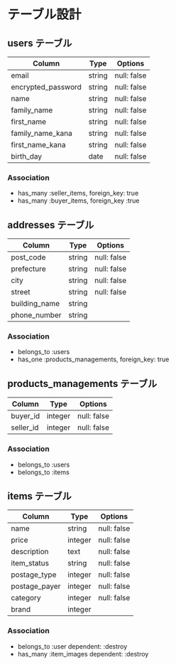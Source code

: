 # テーブル設計

## users テーブル

| Column             | Type   | Options     |
| --------           | ------ | ----------- |
| email              | string | null: false |
| encrypted_password | string | null: false |
| name               | string | null: false |
| family_name        | string | null: false |
| first_name         | string | null: false |
| family_name_kana   | string | null: false |
| first_name_kana    | string | null: false |
| birth_day          | date   | null: false |

### Association
- has_many :seller_items, foreign_key: true
- has_many :buyer_items, foreign_key :true


## addresses テーブル
| Column            | Type   | Options     |
| --------          | ------ | ----------- |
| post_code         | string | null: false |
| prefecture        | string | null: false |
| city              | string | null: false |
| street            | string | null: false |
| building_name     | string |             |
| phone_number      | string |             |

### Association
- belongs_to :users
- has_one :products_managements, foreign_key: true

## products_managements テーブル
| Column            | Type    | Options     |
| --------          | ------  | ----------- |
| buyer_id          | integer | null: false |
| seller_id         | integer | null: false |


### Association
- belongs_to :users
- belongs_to :items

## items テーブル
| Column           | Type       | Options                        |
| --------         | ------     | -----------                    |
| name             | string     | null: false                    |
| price            | integer    | null: false                    |
| description      | text       | null: false                    |
| item_status      | string     | null: false                    |
| postage_type     | integer    | null: false                    |
| postage_payer    | integer    | null: false                    |
| category         | integer    | null: false                    |
| brand            | integer    |                                |

### Association
- belongs_to :user dependent: :destroy
- has_many :item_images dependent: :destroy